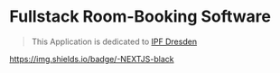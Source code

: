 # Fullstack Room-Booking Software
> This Application is dedicated to [IPF Dresden](https://www.ipfdd.de/de/home/)

https://img.shields.io/badge/-NEXTJS-black